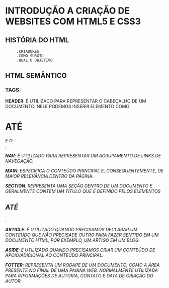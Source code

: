# INTRODUÇÃO A CRIAÇÃO DE WEBSITES COM HTML5 E CSS3
## HISTÓRIA DO HTML
         .CRIADORES
         .COMO SURGIU
         .QUAL O OBJETIVO
## HTML SEMÂNTICO
### TAGS:
**HEADER**: É UTILIZADO PARA REPRESENTAR O CABEÇALHO DE UM DOCUMENTO.
        NELE PODEMOS INSERIR ELEMENTO COMO <h1> ATÉ <h6> E O <NAV>.

**NAV**: É UTILIZADO PARA REPRESENTAR UM AGRUPAMENTO DE LINKS DE NAVEGAÇÃO.

**MAIN**: ESPECIFICA O CONTEÚDO PRINCIPAL E, CONSEQUENTEMENTE, DE MAIOR
        RELEVÂNCIA DENTRO DA PÁGINA.

**SECTION**: REPRESENTA UMA SEÇÃO DENTRO DE UM DOCUMENTO E GERALMENTE CONTÉM 
            UM TÍTULO QUE É DEFINIDO PELOS ELEMENTOS <h1> ATÉ <h6>.

**ARTICLE**: É UTILIZADO QUANDO PRECISAMOS DECLARAR UM CONTEÚDO QUE NÃO PRECISADE OUTRO PARA FAZER SENTIDO EM UM DOCUMENTO HTML, POR EXEMPLO,  UM           ARTIGO EM  UM BLOG.

**ASIDE**: É UTILIZADO QUANDO PRECISAMOS CRIAR UM CONTEÚDO DE APOIO/ADICIONAL AO 
            CONTEÚDO PRINCIPAL.

**FOTTER**: REPRESENTA UM RODAPÉ DE UM DOCUMENTO, COMO A ÁREA PRESENTE NO FINAL 
            DE UMA PÁGINA WEB. NORMALMENTE UTILIZADA PARA INFORMAÇÕES DE AUTORIA, 
            CONTATO E DATA DE CRIAÇÃO DO AUTOR.
